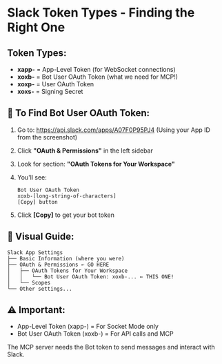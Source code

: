# Slack Token Types - Finding the Right One

## Token Types:
- **xapp-** = App-Level Token (for WebSocket connections)
- **xoxb-** = Bot User OAuth Token (what we need for MCP!)
- **xoxp-** = User OAuth Token
- **xoxs-** = Signing Secret

## 🎯 To Find Bot User OAuth Token:

1. Go to: https://api.slack.com/apps/A07F0P95PJ4
   (Using your App ID from the screenshot)

2. Click **"OAuth & Permissions"** in the left sidebar

3. Look for section: **"OAuth Tokens for Your Workspace"**

4. You'll see:
   ```
   Bot User OAuth Token
   xoxb-[long-string-of-characters]
   [Copy] button
   ```

5. Click **[Copy]** to get your bot token

## 📍 Visual Guide:
```
Slack App Settings
├── Basic Information (where you were)
├── OAuth & Permissions ← GO HERE
│   ├── OAuth Tokens for Your Workspace
│   │   └── Bot User OAuth Token: xoxb-... ← THIS ONE!
│   └── Scopes
└── Other settings...
```

## ⚠️ Important:
- App-Level Token (xapp-) = For Socket Mode only
- Bot User OAuth Token (xoxb-) = For API calls and MCP

The MCP server needs the Bot token to send messages and interact with Slack.